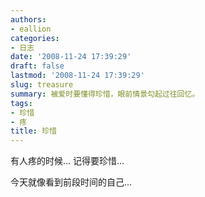 ```yaml
---
authors:
- eallion
categories:
- 日志
date: '2008-11-24 17:39:29'
draft: false
lastmod: '2008-11-24 17:39:29'
slug: treasure
summary: 被爱时要懂得珍惜，眼前情景勾起过往回忆。
tags:
- 珍惜
- 疼
title: 珍惜
---
```


有人疼的时候...
记得要珍惜...

今天就像看到前段时间的自己...